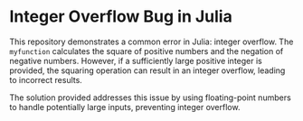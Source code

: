 # Integer Overflow Bug in Julia

This repository demonstrates a common error in Julia: integer overflow. The `myfunction` calculates the square of positive numbers and the negation of negative numbers.  However, if a sufficiently large positive integer is provided, the squaring operation can result in an integer overflow, leading to incorrect results.

The solution provided addresses this issue by using floating-point numbers to handle potentially large inputs, preventing integer overflow.
